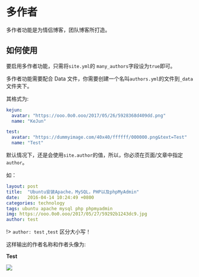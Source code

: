 # 多作者

多作者功能是为情侣博客，团队博客所打造。

## 如何使用

要启用多作者功能，只需将`site.yml`的 `many_authors`字段设为`true`即可。

多作者功能需要配合 Data 文件，你需要创建一个名叫`authors.yml`的文件到`_data`文件夹下。

其格式为:

```yaml
kejun:
  avatar: "https://ooo.0o0.ooo/2017/05/26/5928368d409dd.png"
  name: "KeJun"

test:
  avatar: "https://dummyimage.com/40x40/ffffff/000000.png&text=Test"
  name: "Test"
```

默认情况下，还是会使用`site.author`的值，所以，你必须在页面/文章中指定`author`。

如：

```yaml
layout: post
title:  "Ubuntu安装Apache，MySQL，PHP以及phpMyAdmin"
date:   2016-04-14 10:24:49 +0800
categories: technology
tags: ubuntu apache mysql php phpmyadmin
img: https://ooo.0o0.ooo/2017/05/27/59292b1243dc9.jpg
author: test
```

!> `author: test` ,`test` 区分大小写！

这样输出的作者名称和作者头像为:

**Test** 

![](https://dummyimage.com/40x40/ffffff/000000.png&text=Test)

